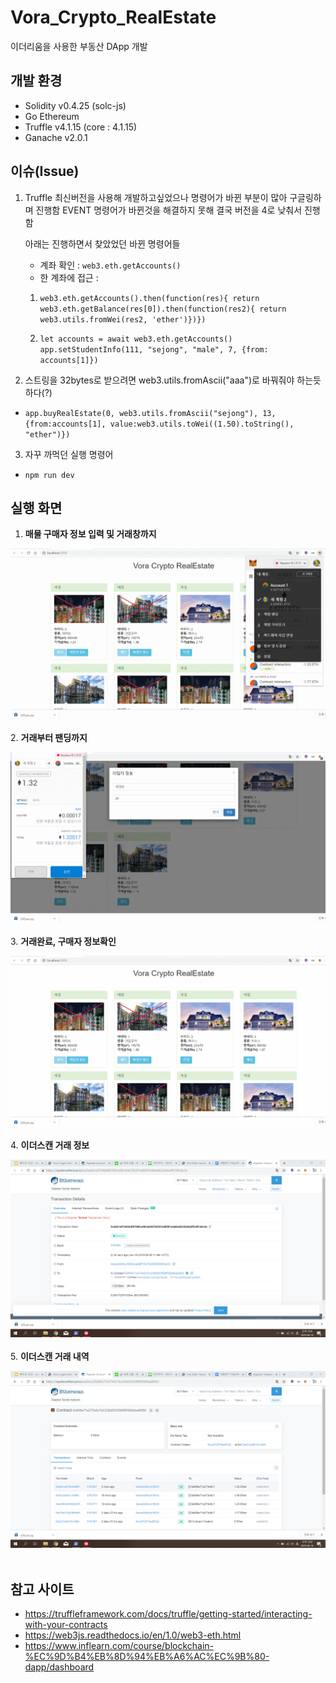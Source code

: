 # Vora_Crypto_RealEstate

이더리움을 사용한 부동산 DApp 개발

## 개발 환경
* Solidity v0.4.25 (solc-js)
* Go Ethereum
* Truffle v4.1.15 (core : 4.1.15)
* Ganache v2.0.1

## 이슈(Issue)
1. Truffle 최신버전을 사용해 개발하고싶었으나 명령어가 바뀐 부분이 많아 구글링하며 진행함
   EVENT 명령어가 바뀐것을 해결하지 못해 결국 버전을 4로 낮춰서 진행함
   
   아래는 진행하면서 찾았었던 바뀐 명령어들
   
   * 계좌 확인 : `web3.eth.getAccounts()`
   * 한 계좌에 접근 : 
   1. `web3.eth.getAccounts().then(function(res){ return web3.eth.getBalance(res[0]).then(function(res2){ return web3.utils.fromWei(res2, 'ether')})})`
   
   2. `let accounts = await web3.eth.getAccounts()`
   `app.setStudentInfo(111, "sejong", "male", 7, {from: accounts[1]})`
 
 2. 스트링을 32bytes로 받으려면 web3.utils.fromAscii("aaa")로 바꿔줘야 하는듯 하다(?)
   * `app.buyRealEstate(0, web3.utils.fromAscii("sejong"), 13, {from:accounts[1], value:web3.utils.toWei((1.50).toString(), "ether")})`
   
 3. 자꾸 까먹던 실행 명령어
   * `npm run dev`

## 실행 화면

1. **매물 구매자 정보 입력 및 거래창까지**

![test1](./img/test1.gif)
<br>
<br>
2. **거래부터 팬딩까지**
<br>

![test2](./img/test2.gif)
<br>
<br>
3. **거래완료, 구매자 정보확인**
<br>

![test3](./img/test3.gif)
<br>
<br>
4. **이더스캔 거래 정보**
<br>

![거래결과](./img/result.png)
<br>
<br>
5. **이더스캔 거래 내역**
<br>

![트랜젝션](./img/transaction.png)
<br>
<br>
## 참고 사이트
* https://truffleframework.com/docs/truffle/getting-started/interacting-with-your-contracts
* https://web3js.readthedocs.io/en/1.0/web3-eth.html
* https://www.inflearn.com/course/blockchain-%EC%9D%B4%EB%8D%94%EB%A6%AC%EC%9B%80-dapp/dashboard

